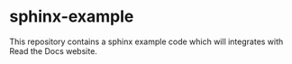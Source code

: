 # sphinx-example
This repository contains a sphinx example code which will integrates with Read the Docs website.

